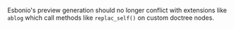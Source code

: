 Esbonio's preview generation should no longer conflict with extensions like `ablog` which call methods like `replac_self()` on custom doctree nodes.
